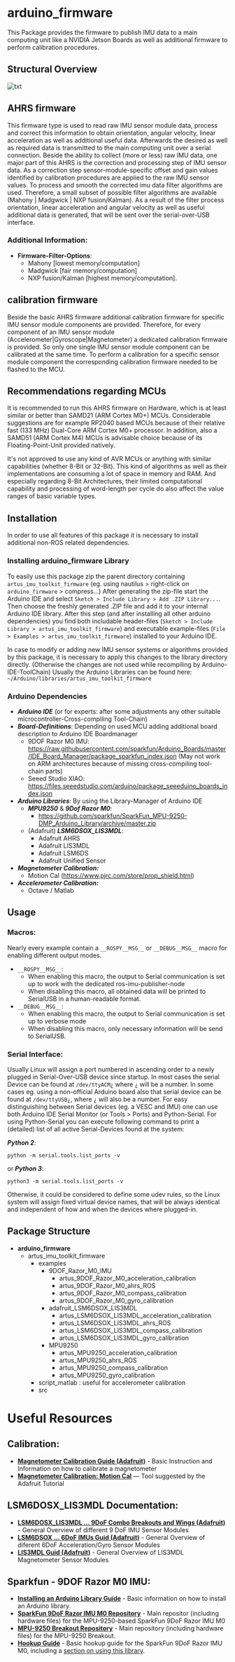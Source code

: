 # arduino_firmware
This Package provides the firmware to publish IMU data to a main
computing unit like a NVIDIA Jetson Boards as well as additional
firmware to perform calibration procedures.

## Structural Overview
![txt](../../img/overview-mpu+samd21.png)

## AHRS firmware
This firmware type is used to read raw IMU sensor module data,
process and correct this information to obtain orientation,
angular velocity, linear acceleration as well as additional useful
data. Afterwards the desired as well as required data is transmitted
to the main computing unit over a serial connection.
Beside the ability to collect (more or less) raw IMU data, one major
part of this AHRS is the correction and processing step of IMU sensor
data.
As a correction step sensor-module-specific offset and gain values
identified by calibration procedures are applied to the raw IMU
sensor values.
To process and smooth the corrected imu data filter algorithms are
used. Therefore, a small subset of possible filter algorithms are
available (Mahony | Madgwick | NXP fusion/Kalman).
As a result of the filter process orientation, linear acceleration
and angular velocity as well as useful additional data is generated,
that will be sent over the serial-over-USB interface.

### Additional Information:
- **Firmware-Filter-Options**:
	- Mahony [lowest memory/computation]
	- Madgwick [fair memory/computation]
	- NXP fusion/Kalman [highest memory/computation].

## calibration firmware
Beside the basic AHRS firmware additional calibration firmware for
specific IMU sensor module components are provided.
Therefore, for every component of an IMU sensor module
(Accelerometer|Gyroscope|Magnetometer) a dedicated calibration
firmware is provided. So only one single IMU sensor module component
can be calibrated at the same time. To perform a calibration for a
specific sensor module component the corresponding calibration
firmware needed to be flashed to the MCU.

## Recommendations regarding MCUs
It is recommended to run this AHRS firmware on Hardware, which is at
least similar or better than SAMD21 (ARM Cortex M0+) MCUs.
Considerable suggestions are for example RP2040 based MCUs because of
their relative fast (133 MHz) Dual-Core ARM Cortex M0+ processor.
In addition, also a SAMD51 (ARM Cortex M4) MCUs is advisable choice
because of its Floating-Point-Unit provided natively.

It's not approved to use any kind of AVR MCUs or anything with
similar capabilities (whether 8-Bit or 32-Bit).
This kind of algorithms as well as their implementations are
consuming a lot of space in memory and RAM.
And especially regarding 8-Bit Architectures, their limited
computational capability and processing of word-length per cycle
do also affect the value ranges of basic variable types.

## Installation
In order to use all features of this package it is necessary to
install additional non-ROS related dependencies.

### Installing arduino_firmware Library
To easily use this package zip the parent directory containing
`artus_imu_toolkit_firmware`
(eg. using nautilus > right-click on `arduino_firmware` > compress…)
After generating the zip-file start the Arduino IDE and select
`Sketch > Include Library > Add .ZIP Library...`. Then choose the
freshly generated .ZIP file and add it to your internal Arduino IDE
library. After this step (and after installing all other arduino
dependencies) you find both includable header-files
(`Sketch > Include Library > artus_imu_toolkit_firmware`) and
executable example-files (`File > Examples > artus_imu_toolkit_firmware`)
installed to your Arduino IDE.

In case to modify or adding new IMU sensor systems or algorithms
provided by this package, it is necessary to apply this changes to
the library directory directly.
(Otherwise the changes are not used while recompiling by Arduino-IDE-ToolChain)
Usually the Arduino Libraries can be found here:
`~/Arduino/libraries/artus_imu_toolkit_firmware `

### Arduino Dependencies
- ***Arduino IDE*** (or for experts: after some adjustments any other suitable microcontroller-Cross-compiling Tool-Chain)
- ***Board-Definitions***: Depending on used MCU adding additional board description to Arduino IDE Boardmanager
	- 9DOF Razor M0 IMU: https://raw.githubusercontent.com/sparkfun/Arduino_Boards/master/IDE_Board_Manager/package_sparkfun_index.json (May not work on ARM architectures because of missing cross-compiling tool-chain parts)
	- Seeed Studio XIAO: https://files.seeedstudio.com/arduino/package_seeeduino_boards_index.json
- ***Arduino Libraries***: By using the Library-Manager of Arduino IDE
	- ***MPU9250*** & ***9Dof Razor M0***:
		- https://github.com/sparkfun/SparkFun_MPU-9250-DMP_Arduino_Library/archive/master.zip
	- (Adafruit) ***LSM6DSOX_LIS3MDL***:
		- Adafruit AHRS
		- Adafruit LIS3MDL
		- Adafruit LSM6DS
		- Adafruit Unified Sensor
- ***Magnetometer Calibration:***
	- Motion Cal (https://www.pjrc.com/store/prop_shield.html)
- ***Accelerometer Calibration:***
	- Octave / Matlab

## Usage
### Macros:
Nearly every example contain a `__ROSPY__MSG__` or `__DEBUG__MSG__` macro
for enabling different output modes.
- `__ROSPY__MSG__`:
  - When enabling this macro, the output to Serial communication is set up to work with the dedicated ros-imu-publisher-node
  - When disabling this macro, all obtained data will be printed to SerialUSB in a human-readable format.
- `__DEBUG__MSG__`:
	- When enabling this macro, the output to Serial communication is set up to verbose mode
	- When disabling this macro, only necessary information will be send to SerialUSB.


### Serial Interface:
Usually Linux will assign a port numbered in ascending order to a
newly plugged in Serial-Over-USB device since startup.
In most cases the serial Device can be found at `/dev/ttyACM¿`
where `¿` will be a number. In some cases eg. using a non-official
Arduino board also that serial device can be found at `/dev/ttyUSB¿`,
where `¿` will also be a number.
For easy distinguishing between Serial devices (eg. a VESC and IMU)
one can use both Arduino IDE Serial Monitor (or Tools > Ports)
and Python-Serial. For using Python-Serial you can execute following
command to print a (detailed) list of all active Serial-Devices
found at the system:

***Python 2***:
```
python -m serial.tools.list_ports -v  
```
or
***Python 3***:
```
python3 -m serial.tools.list_ports -v 
```
Otherwise, it could be considered to define some udev rules, so the
Linux system will assign fixed virtual device names, that will be
always identical and independent of how and when the devices where
plugged-in.


## Package Structure
- **arduino_firmware**
	- artus_imu_toolkit_firmware
		- examples
			- 9DOF_Razor_M0_IMU
				- artus_9DOF_Razor_M0_acceleration_calibration
				- artus_9DOF_Razor_M0_ahrs_ROS
				- artus_9DOF_Razor_M0_compass_calibration
				- artus_9DOF_Razor_M0_gyro_calibration
			- adafruit_LSM6DSOX_LIS3MDL
				- artus_LSM6DSOX_LIS3MDL_acceleration_calibration
				- artus_LSM6DSOX_LIS3MDL_ahrs_ROS
				- artus_LSM6DSOX_LIS3MDL_compass_calibration
				- artus_LSM6DSOX_LIS3MDL_gyro_calibration
			- MPU9250
				- artus_MPU9250_acceleration_calibration
				- artus_MPU9250_ahrs_ROS
				- artus_MPU9250_compass_calibration
				- artus_MPU9250_gyro_calibration
		- script_matlab : useful for accelerometer calibration
		- src

# Useful Resources

## Calibration:
- **[Magnetometer Calibration Guide (Adafruit)](https://learn.adafruit.com/adafruit-sensorlab-magnetometer-calibration?view=all)** - Basic Instruction and Information on how to calibrate a magnetometer 
- **[Magnetometer Calibration: Motion Cal](https://www.pjrc.com/store/prop_shield.html)** — Tool suggested by the Adafruit Tutorial

## LSM6DOSX_LIS3MDL Documentation:
- **[LSM6DOSX_LIS3MDL … 9DoF Combo Breakouts and Wings (Adafruit)](https://learn.adafruit.com/st-9-dof-combo?view=all)** - General Overview of different 9 DoF IMU Sensor Modules
- **[LSM6DSOX … 6DoF IMUs Guid (Adafruit)](https://learn.adafruit.com/lsm6dsox-and-ism330dhc-6-dof-imu?view=all)** - General Overview of diferent 6DoF Acceleration/Gyro Sensor Modules
- **[LIS3MDL Guid (Adafruit)](https://learn.adafruit.com/lis3mdl-triple-axis-magnetometer?view=all)** - General Overview of LIS3MDL Magnetometer Sensor Modules

## Sparkfun - 9DOF Razor M0 IMU:
- **[Installing an Arduino Library Guide](https://learn.sparkfun.com/tutorials/installing-an-arduino-library)** - Basic information on how to install an Arduino library.
- **[SparkFun 9DoF Razor IMU M0 Repository](https://github.com/sparkfun/9DOF_Razor_IMU)** - Main repositor (including hardware files) for the MPU-9250-based SparkFun 9DoF Razor IMU M0
- **[MPU-9250 Breakout Repository](https://github.com/sparkfun/MPU-9250_Breakout)** - Main repository (including hardware files) for the MPU-9250 Breakout.
- **[Hookup Guide](https://learn.sparkfun.com/tutorials/9dof-razor-imu-m0-hookup-guide)** - Basic hookup guide for the SparkFun 9DoF Razor IMU M0, including a [section on using this library](https://learn.sparkfun.com/tutorials/9dof-razor-imu-m0-hookup-guide#using-the-mpu-9250-dmp-arduino-library).
